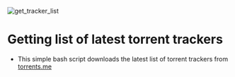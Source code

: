 ![get_tracker_list](https://github.com/gfoligna/latest-trackers/workflows/get_tracker_list/badge.svg)

# Getting list of latest torrent trackers

* This simple bash script downloads the latest list of torrent trackers from [torrents.me](https://torrents.me/)
